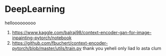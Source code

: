 # DeepLearning
hellooooooooo
1. https://www.kaggle.com/balraj98/context-encoder-gan-for-image-inpainting-pytorch/notebook
2. https://github.com/fbuchert/context-encoder-pytorch/blob/master/utils/train.py
thank you
yeheli only
liad lo asta clum
